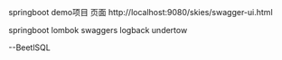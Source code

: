 springboot demo项目
页面
http://localhost:9080/skies/swagger-ui.html



springboot 
lombok
swaggers
logback
undertow

--BeetlSQL
